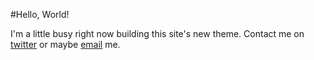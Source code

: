 
#Hello, World!

I'm a little busy right now building this site's new theme.
Contact me  on [twitter](http://twitter.com/ramidem) or maybe [email](mailto:im.ramidem@gmail.com) me.
